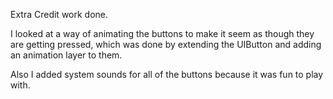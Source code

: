 Extra Credit work done.

I looked at a way of animating the buttons to make it seem as though they are getting pressed, which was done by extending the UIButton and adding an animation layer to them.

Also I added system sounds for all of the buttons because it was fun to play with.
